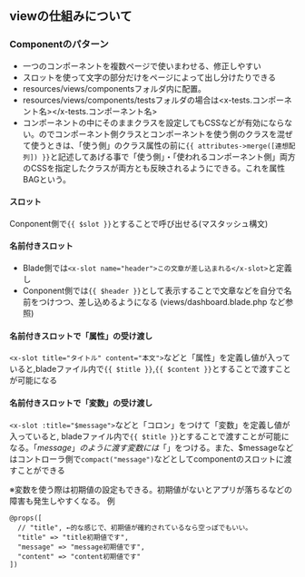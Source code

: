 ## viewの仕組みについて

### Componentのパターン
- 一つのコンポーネントを複数ページで使いまわせる、修正しやすい
- スロットを使って文字の部分だけをページによって出し分けたりできる
- resources/views/componentsフォルダ内に配置。
- resources/views/components/testsフォルダの場合は<x-tests.コンポーネント名></x-tests.コンポーネント名>
- コンポーネントの中にそのままクラスを設定してもCSSなどが有効にならない。のでコンポーネント側クラスとコンポーネントを使う側のクラスを混ぜて使うときは、「使う側」のクラス属性の前に`{{ attributes->merge([連想配列]) }}`と記述してあげる事で「使う側」・「使われるコンポーネント側」両方のCSSを指定したクラスが両方とも反映されるようにできる。これを属性BAGという。

#### スロット
Conponent側で`{{ $slot }}`とすることで呼び出せる(マスタッシュ構文)
#### 名前付きスロット
- Blade側では`<x-slot name="header">この文章が差し込まれる</x-slot>`と定義し
- Conponent側では`{{ $header }}`として表示することで文章などを自分で名前をつけつつ、差し込めるようになる
(views/dashboard.blade.php など参照)
#### 名前付きスロットで「属性」の受け渡し
`<x-slot title="タイトル" content="本文">`などと「属性」を定義し値が入っていると,bladeファイル内で`{{ $title }}`,`{{ $content }}`とすることで渡すことが可能になる
#### 名前付きスロットで「変数」の受け渡し
`<x-slot :title="$message">`などと「コロン」をつけて「変数」を定義し値が入っていると, bladeファイル内で`{{ $title }}`とすることで渡すことが可能になる。「$message」のように渡す変数には「$」をつける。また、$messageなどはコントローラ側で`compact("message")`などとしてcomponentのスロットに渡すことができる

※変数を使う際は初期値の設定もできる。初期値がないとアプリが落ちるなどの障害も発生しやすくなる。
例
```
@props([
  // "title", ←的な感じで、初期値が確約されているなら空っぽでもいい。
  "title" => "title初期値です",
  "message" => "message初期値です",
  "content" => "content初期値です"
])
```
